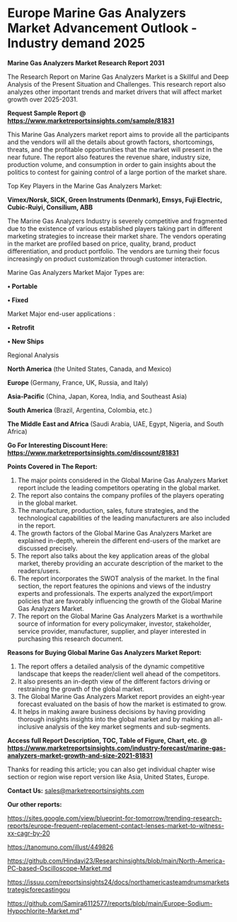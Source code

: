 # Europe Marine Gas Analyzers Market Advancement Outlook - Industry demand 2025

<strong>Marine Gas Analyzers Market Research Report 2031</strong>

The Research Report on Marine Gas Analyzers Market is a Skillful and Deep Analysis of the Present Situation and Challenges. This research report also analyzes other important trends and market drivers that will affect market growth over 2025-2031.

<strong>Request Sample Report @ <a href=https://www.marketreportsinsights.com/sample/81831>https://www.marketreportsinsights.com/sample/81831</a></strong>

This Marine Gas Analyzers market report aims to provide all the participants and the vendors will all the details about growth factors, shortcomings, threats, and the profitable opportunities that the market will present in the near future. The report also features the revenue share, industry size, production volume, and consumption in order to gain insights about the politics to contest for gaining control of a large portion of the market share.

Top Key Players in the Marine Gas Analyzers Market:

<strong>Vimex/Norsk, SICK, Green Instruments (Denmark), Emsys, Fuji Electric, Cubic-Ruiyi, Consilium, ABB</strong>

The Marine Gas Analyzers Industry is severely competitive and fragmented due to the existence of various established players taking part in different marketing strategies to increase their market share. The vendors operating in the market are profiled based on price, quality, brand, product differentiation, and product portfolio. The vendors are turning their focus increasingly on product customization through customer interaction.

Marine Gas Analyzers Market Major Types are:

<strong>• Portable

• Fixed</strong>

Market Major end-user applications :

<strong>• Retrofit

• New Ships</strong>

Regional Analysis

</u><strong><b>North America</b></strong> (the United States, Canada, and Mexico)

<strong><b>Europe </b></strong>(Germany, France, UK, Russia, and Italy)

<strong><b>Asia-Pacific</b></strong> (China, Japan, Korea, India, and Southeast Asia)

<strong><b>South America</b></strong> (Brazil, Argentina, Colombia, etc.)

<strong><b>The Middle East and Africa</b></strong> (Saudi Arabia, UAE, Egypt, Nigeria, and South Africa)

<strong>Go For Interesting Discount Here: <a href=https://www.marketreportsinsights.com/discount/81831>https://www.marketreportsinsights.com/discount/81831</a></strong>

<strong>Points Covered in The Report:</strong>
<ol>
  <li>The major points considered in the Global Marine Gas Analyzers Market report include the leading competitors operating in the global market.</li>
  <li>The report also contains the company profiles of the players operating in the global market.</li>
  <li>The manufacture, production, sales, future strategies, and the technological capabilities of the leading manufacturers are also included in the report.</li>
  <li>The growth factors of the Global Marine Gas Analyzers Market are explained in-depth, wherein the different end-users of the market are discussed precisely.</li>
  <li>The report also talks about the key application areas of the global market, thereby providing an accurate description of the market to the readers/users.</li>
  <li>The report incorporates the SWOT analysis of the market. In the final section, the report features the opinions and views of the industry experts and professionals. The experts analyzed the export/import policies that are favorably influencing the growth of the Global Marine Gas Analyzers Market.</li>
  <li>The report on the Global Marine Gas Analyzers Market is a worthwhile source of information for every policymaker, investor, stakeholder, service provider, manufacturer, supplier, and player interested in purchasing this research document.</li>
</ol>
<strong>Reasons for Buying Global Marine Gas Analyzers Market Report:</strong>

<ol>
  <li>The report offers a detailed analysis of the dynamic competitive landscape that keeps the reader/client well ahead of the competitors.</li>
  <li>It also presents an in-depth view of the different factors driving or restraining the growth of the global market.</li>
  <li>The Global Marine Gas Analyzers Market report provides an eight-year forecast evaluated on the basis of how the market is estimated to grow.</li>
  <li>It helps in making aware business decisions by having providing thorough insights insights into the global market and by making an all-inclusive analysis of the key market segments and sub-segments.</li>
</ol>
<strong>Access full Report Description, TOC, Table of Figure, Chart, etc. @ <a href=https://www.marketreportsinsights.com/industry-forecast/marine-gas-analyzers-market-growth-and-size-2021-81831>https://www.marketreportsinsights.com/industry-forecast/marine-gas-analyzers-market-growth-and-size-2021-81831</a></strong>


Thanks for reading this article; you can also get individual chapter wise section or region wise report version like Asia, United States, Europe.

<strong>Contact Us:</strong>
sales@marketreportsinsights.com

<strong>Our other reports:</strong>

<a href=https://sites.google.com/view/blueprint-for-tomorrow/trending-research-reports/europe-frequent-replacement-contact-lenses-market-to-witness-xx-cagr-by-20>https://sites.google.com/view/blueprint-for-tomorrow/trending-research-reports/europe-frequent-replacement-contact-lenses-market-to-witness-xx-cagr-by-20</a>

<a href=https://tanomuno.com/illust/449826>https://tanomuno.com/illust/449826</a>

<a href=https://github.com/Hindavi23/Researchinsights/blob/main/North-America-PC-based-Oscilloscope-Market.md>https://github.com/Hindavi23/Researchinsights/blob/main/North-America-PC-based-Oscilloscope-Market.md</a>

<a href=https://issuu.com/reportsinsights24/docs/northamericasteamdrumsmarketstrategicforecastingou>https://issuu.com/reportsinsights24/docs/northamericasteamdrumsmarketstrategicforecastingou</a>

<a href=https://github.com/Samira6112577/reports/blob/main/Europe-Sodium-Hypochlorite-Market.md>https://github.com/Samira6112577/reports/blob/main/Europe-Sodium-Hypochlorite-Market.md</a>"
